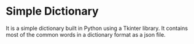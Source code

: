 # Simple Dictionary
It is a simple dictionary built in Python using a Tkinter library. It contains most of the common words in a dictionary format as a json file.
